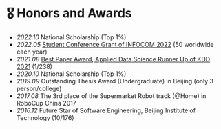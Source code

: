 # 🎖 Honors and Awards
- *2022.10* National Scholarship (Top 1%)
- *2022.05* [Student Conference Grant of INFOCOM 2022](https://infocom2022.ieee-infocom.org/authors/student-conference-grant.html) (50 worldwide each year)
- *2021.08* [Best Paper Award, Applied Data Science Runner Up of KDD 2021](https://www.prnewswire.com/news-releases/kdd-2021-honors-recipients-of-the-sigkdd-best-paper-awards-301386915.html) (1/238)
- *2020.10* National Scholarship (Top 1%)
- *2019.09* Outstanding Thesis Award (Undergraduate) in Beijing (only 3 person/college)
- *2017.08* The 3rd place of the Supermarket Robot track (@Home) in RoboCup China 2017
- *2016.12* Future Star of Software Engineering, Beijing Institute of Technology (10/176)